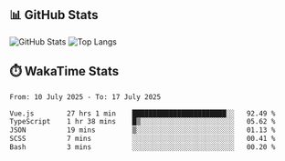 ## 📊 GitHub Stats
![GitHub Stats](https://github-readme-stats.vercel.app/api?username=fe-brweb&show_icons=true&theme=shades-of-purple)
![Top Langs](https://github-readme-stats.vercel.app/api/top-langs/?username=fe-brweb&layout=compact&theme=shades-of-purple)

## ⏱️ WakaTime Stats
<!--START_SECTION:waka-->

```txt
From: 10 July 2025 - To: 17 July 2025

Vue.js        27 hrs 1 min    ███████████████████████░░   92.49 %
TypeScript    1 hr 38 mins    █▒░░░░░░░░░░░░░░░░░░░░░░░   05.62 %
JSON          19 mins         ▒░░░░░░░░░░░░░░░░░░░░░░░░   01.13 %
SCSS          7 mins          ░░░░░░░░░░░░░░░░░░░░░░░░░   00.41 %
Bash          3 mins          ░░░░░░░░░░░░░░░░░░░░░░░░░   00.20 %
```

<!--END_SECTION:waka-->
